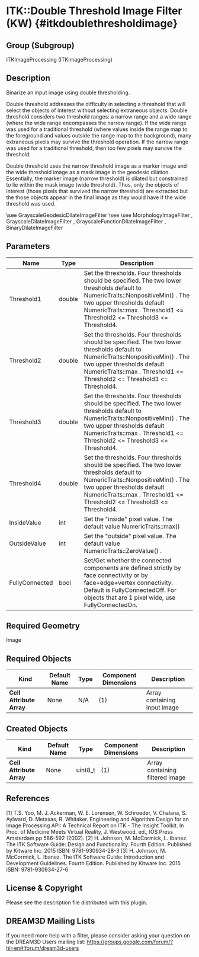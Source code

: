 ITK::Double Threshold Image Filter (KW) {#itkdoublethresholdimage}
=======================

## Group (Subgroup) ##
ITKImageProcessing (ITKImageProcessing)

## Description ##
Binarize an input image using double thresholding.

Double threshold addresses the difficulty in selecting a threshold that will select the objects of interest without selecting extraneous objects. Double threshold considers two threshold ranges: a narrow range and a wide range (where the wide range encompasses the narrow range). If the wide range was used for a traditional threshold (where values inside the range map to the foreground and values outside the range map to the background), many extraneous pixels may survive the threshold operation. If the narrow range was used for a traditional threshold, then too few pixels may survive the threshold.

Double threshold uses the narrow threshold image as a marker image and the wide threshold image as a mask image in the geodesic dilation. Essentially, the marker image (narrow threshold) is dilated but constrained to lie within the mask image (wide threshold). Thus, only the objects of interest (those pixels that survived the narrow threshold) are extracted but the those objects appear in the final image as they would have if the wide threshold was used.

\see GrayscaleGeodesicDilateImageFilter 
\see 
\see MorphologyImageFilter , GrayscaleDilateImageFilter , GrayscaleFunctionDilateImageFilter , BinaryDilateImageFilter

## Parameters ##

| Name | Type | Description |
|------|------|-------------|
| Threshold1 | double| Set the thresholds. Four thresholds should be specified. The two lower thresholds default to NumericTraits<InputPixelType>::NonpositiveMin() . The two upper thresholds default NumericTraits<InputPixelType>::max . Threshold1 <= Threshold2 <= Threshold3 <= Threshold4. |
| Threshold2 | double| Set the thresholds. Four thresholds should be specified. The two lower thresholds default to NumericTraits<InputPixelType>::NonpositiveMin() . The two upper thresholds default NumericTraits<InputPixelType>::max . Threshold1 <= Threshold2 <= Threshold3 <= Threshold4. |
| Threshold3 | double| Set the thresholds. Four thresholds should be specified. The two lower thresholds default to NumericTraits<InputPixelType>::NonpositiveMin() . The two upper thresholds default NumericTraits<InputPixelType>::max . Threshold1 <= Threshold2 <= Threshold3 <= Threshold4. |
| Threshold4 | double| Set the thresholds. Four thresholds should be specified. The two lower thresholds default to NumericTraits<InputPixelType>::NonpositiveMin() . The two upper thresholds default NumericTraits<InputPixelType>::max . Threshold1 <= Threshold2 <= Threshold3 <= Threshold4. |
| InsideValue | int| Set the "inside" pixel value. The default value NumericTraits<OutputPixelType>::max() |
| OutsideValue | int| Set the "outside" pixel value. The default value NumericTraits<OutputPixelType>::ZeroValue() . |
| FullyConnected | bool| Set/Get whether the connected components are defined strictly by face connectivity or by face+edge+vertex connectivity. Default is FullyConnectedOff. For objects that are 1 pixel wide, use FullyConnectedOn. |


## Required Geometry ##
Image

## Required Objects ##

| Kind | Default Name | Type | Component Dimensions | Description |
|------|--------------|------|----------------------|-------------|
| **Cell Attribute Array** | None | N/A | (1)  | Array containing input image

## Created Objects ##

| Kind | Default Name | Type | Component Dimensions | Description |
|------|--------------|------|----------------------|-------------|
| **Cell Attribute Array** | None | uint8_t | (1)  | Array containing filtered image

## References ##
[1] T.S. Yoo, M. J. Ackerman, W. E. Lorensen, W. Schroeder, V. Chalana, S. Aylward, D. Metaxas, R. Whitaker. Engineering and Algorithm Design for an Image Processing API: A Technical Report on ITK - The Insight Toolkit. In Proc. of Medicine Meets Virtual Reality, J. Westwood, ed., IOS Press Amsterdam pp 586-592 (2002). 
[2] H. Johnson, M. McCormick, L. Ibanez. The ITK Software Guide: Design and Functionality. Fourth Edition. Published by Kitware Inc. 2015 ISBN: 9781-930934-28-3
[3] H. Johnson, M. McCormick, L. Ibanez. The ITK Software Guide: Introduction and Development Guidelines. Fourth Edition. Published by Kitware Inc. 2015 ISBN: 9781-930934-27-6

## License & Copyright ##

Please see the description file distributed with this plugin.

## DREAM3D Mailing Lists ##

If you need more help with a filter, please consider asking your question on the DREAM3D Users mailing list:
https://groups.google.com/forum/?hl=en#!forum/dream3d-users
